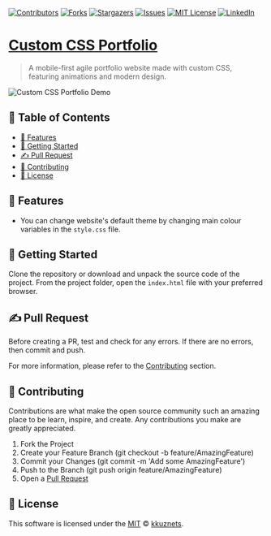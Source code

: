 [contributors-shield]: https://img.shields.io/github/contributors/kkuznets/custom-css-portfolio.svg?style=for-the-badge&color=blueviolet
[contributors-url]: https://github.com/kkuznets/custom-css-portfolio/graphs/contributors
[forks-shield]: https://img.shields.io/github/forks/kkuznets/custom-css-portfolio.svg?style=for-the-badge&color=brightgreen
[forks-url]: https://github.com/kkuznets/custom-css-portfolio/network/members
[stars-shield]: https://img.shields.io/github/stars/kkuznets/custom-css-portfolio.svg?style=for-the-badge&color=orange
[stars-url]: https://github.com/kkuznets/custom-css-portfolio/stargazers
[issues-shield]: https://img.shields.io/github/issues/kkuznets/custom-css-portfolio.svg?style=for-the-badge&color=blue
[issues-url]: https://github.com/kkuznets/custom-css-portfolio/issues
[license-shield]: https://img.shields.io/github/license/kkuznets/custom-css-portfolio.svg?style=for-the-badge&color=ff69b4
[license-url]: https://github.com/kkuznets/custom-css-portfolio/blob/master/LICENSE
[linkedin-shield]: https://img.shields.io/badge/-LinkedIn-black.svg?style=for-the-badge&logo=linkedin&colorB=555
[linkedin-url]: https://linkedin.com/in/kkuznets

[![Contributors][contributors-shield]][contributors-url] [![Forks][forks-shield]][forks-url] [![Stargazers][stars-shield]][stars-url] [![Issues][issues-shield]][issues-url] [![MIT License][license-shield]][license-url] [![LinkedIn][linkedin-shield]][linkedin-url]

# [Custom CSS Portfolio](https://kkuznets.github.io/custom-css-portfolio/) <!-- omit in toc -->

> A mobile-first agile portfolio website made with custom CSS, featuring animations and modern design.

<img src="https://raw.githubusercontent.com/kkuznets/custom-css-portfolio/master/assets/img/demo.png" alt="Custom CSS Portfolio Demo"/>

## 🚩 Table of Contents <!-- omit in toc -->

- [🚀 Features](#-features)
- [🔧 Getting Started](#-getting-started)
- [✍️ Pull Request](#️-pull-request)
- [💬 Contributing](#-contributing)
- [📜 License](#-license)

## 🚀 Features

* You can change website's default theme by changing main colour variables in the `style.css` file.

## 🔧 Getting Started

Clone the repository or download and unpack the source code of the project. From the project folder, open the `index.html` file with your preferred browser.

## ✍️ Pull Request

Before creating a PR, test and check for any errors. If there are no errors, then commit and push.

For more information, please refer to the [Contributing](#-contributing) section.

## 💬 Contributing

Contributions are what make the open source community such an amazing place to be learn, inspire, and create. Any contributions you make are greatly appreciated.

1. Fork the Project
2. Create your Feature Branch (git checkout -b feature/AmazingFeature)
3. Commit your Changes (git commit -m 'Add some AmazingFeature')
4. Push to the Branch (git push origin feature/AmazingFeature)
5. Open a [Pull Request](#️-pull-request)

## 📜 License

This software is licensed under the [MIT](https://github.com/kkuznets/custom-css-portfolio/blob/master/LICENSE) © [kkuznets](https://github.com/kkuznets).

